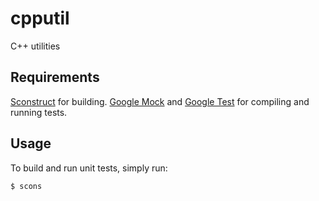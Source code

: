 cpputil
=======

C++ utilities

## Requirements ##

[Sconstruct](http://www.scons.org/) for building.
[Google Mock](https://code.google.com/p/googlemock/) and [Google Test](https://code.google.com/p/googletest/) for compiling and running tests.

## Usage ##

To build and run unit tests, simply run:

```shell
$ scons
```
